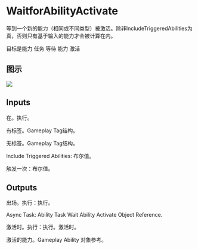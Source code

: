 # WaitforAbilityActivate

等到一个新的能力（相同或不同类型）被激活。除非IncludeTriggeredAbilities为真，否则只有基于输入的能力才会被计算在内。

目标是能力 任务 等待 能力 激活

## 图示

![]($-20221218-17332223.png)

## Inputs

在。执行。

有标签。Gameplay Tag结构。

无标签。Gameplay Tag结构。

Include Triggered Abilities: 布尔值。

触发一次：布尔值。 

## Outputs

出场。执行：执行。

Async Task: Ability Task Wait Ability Activate Object Reference.

激活时。执行：执行。激活时。

激活的能力。Gameplay Ability 对象参考。
